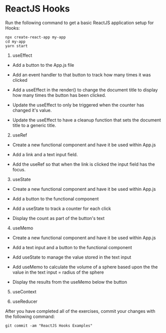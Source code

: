 # ReactJS Hooks

Run the following command to get a basic ReactJS application setup for Hooks:

```
npx create-react-app my-app
cd my-app
yarn start
```

1. useEffect

* Add a button to the App.js file

* Add an event handler to that button to track how many times it was clicked

* Add a useEffect in the render() to change the document title to display how many times the button has been clicked.

* Update the useEffect to only be triggered when the counter has changed it's value.

* Update the useEffect to have a cleanup function that sets the document title to a generic title.

2. useRef

* Create a new functional component and have it be used within App.js

* Add a link and a text input field.

* Add the useRef so that when the link is clicked the input field has the focus.

3. useState

* Create a new functional component and have it be used within App.js

* Add a button to the functional component

* Add a useState to track a counter for each click

* Display the count as part of the button's text

4. useMemo

* Create a new functional component and have it be used within App.js

* Add a text input and a button to the functional component

* Add useState to manage the value stored in the text input

* Add useMemo to calculate the volume of a sphere based upon the the value in the text input = radius of the sphere

* Display the results from the useMemo below the button

5. useContext



6. useReducer


After you have completed all of the exercises, commit your changes with the following command:

```
git commit -am "ReactJS Hooks Examples"
```
